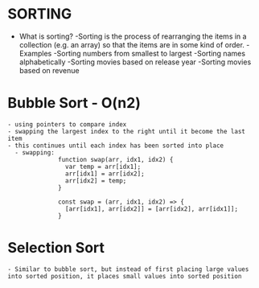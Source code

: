 # SORTING

-   What is sorting?
    -Sorting is the process of rearranging the items in a collection (e.g. an array) so that the items are in some kind of order.
    -Examples
    -Sorting numbers from smallest to largest
    -Sorting names alphabetically
    -Sorting movies based on release year
    -Sorting movies based on revenue

# Bubble Sort - O(n2)

    - using pointers to compare index
    - swapping the largest index to the right until it become the last item
    - this continues until each index has been sorted into place
      - swapping:
                  function swap(arr, idx1, idx2) {
                    var temp = arr[idx1];
                    arr[idx1] = arr[idx2];
                    arr[idx2] = temp;
                  }

                  const swap = (arr, idx1, idx2) => {
                    [arr[idx1], arr[idx2]] = [arr[idx2], arr[idx1]];
                  }

# Selection Sort
    - Similar to bubble sort, but instead of first placing large values into sorted position, it places small values into sorted position
